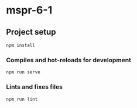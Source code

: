 # mspr-6-1

## Project setup
```
npm install
```

### Compiles and hot-reloads for development
```
npm run serve
```

### Lints and fixes files
```
npm run lint
```
